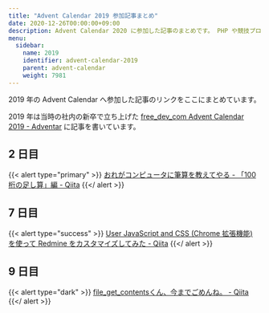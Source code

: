 ```yaml
---
title: "Advent Calendar 2019 参加記事まとめ"
date: 2020-12-26T00:00:00+09:00
description: Advent Calendar 2020 に参加した記事のまとめです。 PHP や競技プログラミング、本番環境でやらかしちゃった人のカレンダーなどに参加しました。
menu:
  sidebar:
    name: 2019
    identifier: advent-calendar-2019
    parent: advent-calendar
    weight: 7981
---
```


2019 年の Advent Calendar へ参加した記事のリンクをここにまとめています。

2019 年は当時の社内の新卒で立ち上げた [free_dev_com Advent Calendar 2019 - Adventar](https://adventar.org/calendars/4736) に記事を書いています。

## 2 日目

{{< alert type="primary" >}}
[おれがコンピュータに筆算を教えてやる - 「100 桁の足し算」編 - Qiita](https://qiita.com/noritakaIzumi/items/7b95852c3d5cc626c7b7)
{{</ alert >}}

## 7 日目

{{< alert type="success" >}}
[User JavaScript and CSS (Chrome 拡張機能) を使って Redmine をカスタマイズしてみた - Qiita](https://qiita.com/noritakaIzumi/items/870558c…)
{{</ alert >}}

## 9 日目

{{< alert type="dark" >}}
[file_get_contentsくん、今までごめんね。 - Qiita](https://qiita.com/noritakaIzumi/items/463709d0f924bc9bc94e)
{{</ alert >}}
